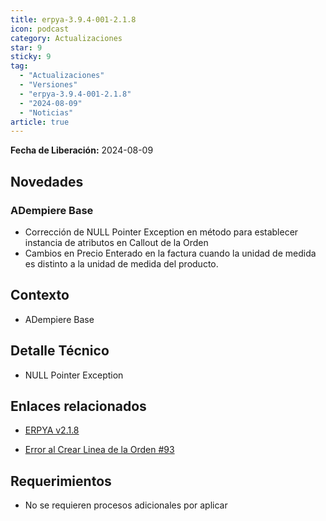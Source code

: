 ```yaml
---
title: erpya-3.9.4-001-2.1.8
icon: podcast
category: Actualizaciones
star: 9
sticky: 9
tag:
  - "Actualizaciones"
  - "Versiones"
  - "erpya-3.9.4-001-2.1.8"
  - "2024-08-09"
  - "Noticias"
article: true
---
```


**Fecha de Liberación:** 2024-08-09

## Novedades

### ADempiere Base

- Corrección de NULL Pointer Exception en método para establecer instancia de atributos en Callout de la Orden
- Cambios en Precio Enterado en la factura cuando la unidad de medida es distinto a la unidad de medida del producto.

## Contexto

- ADempiere Base

## Detalle Técnico

- NULL Pointer Exception

## Enlaces relacionados

- [ERPYA v2.1.8](https://github.com/erpya/adempiere_patch_zk/releases/tag/2.1.8)

- [Error al Crear Linea de la Orden #93](https://github.com/erpcya/Control-NATULAC/issues/93)

## Requerimientos

- No se requieren procesos adicionales por aplicar
